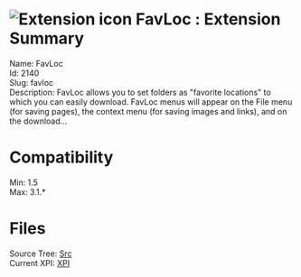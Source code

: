# ![Extension icon](https://addons.thunderbird.net/static/img/addon-icons/default-64.png) FavLoc : Extension Summary

Name: FavLoc  
Id: 2140  
Slug: favloc  
Description: FavLoc allows you to set folders as "favorite locations" to which you can easily download. FavLoc menus will appear on the File menu (for saving pages), the context menu (for saving images and links), and on the download...
  

# Compatibility
Min: 1.5  
Max: 3.1.*  

# Files

Source Tree: [Src](C:/Dev/Thunderbird/ThunderKdB/xall/xOther/2140-favloc/src)  
Current XPI: [XPI](C:/Dev/Thunderbird/ThunderKdB/xall/xOther/2140-favloc/xpi)  



